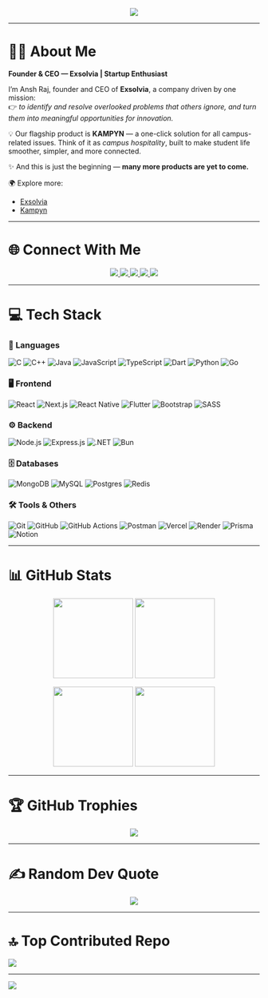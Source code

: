 <!-- Typing Animation Header -->
<p align="center">
  <img src="https://readme-typing-svg.demolab.com?font=Fira+Code&weight=500&pause=1000&color=F76E6E&center=true&vCenter=true&width=500&lines=Hey+there+%F0%9F%91%8B+I'm+Ansh+Raj!;Founder+%7C+CEO+at+Exsolvia;AI%2FML+%7C+Startup+Enthusiast;Always+Curious+%7C+Always+Building" />
</p>

---

# 👨‍💻 About Me
**Founder & CEO — Exsolvia | Startup Enthusiast**

I’m Ansh Raj, founder and CEO of **Exsolvia**, a company driven by one mission:  
👉 *to identify and resolve overlooked problems that others ignore, and turn them into meaningful opportunities for innovation.*  

💡 Our flagship product is **KAMPYN** — a one-click solution for all campus-related issues. Think of it as *campus hospitality*, built to make student life smoother, simpler, and more connected.  

✨ And this is just the beginning — **many more products are yet to come.**

🌍 Explore more:  
- [Exsolvia](https://exsolvia.com)  
- [Kampyn](https://kampyn.com)  

---

# 🌐 Connect With Me

<p align="center">
  <a href="https://linkedin.com/in/ansh-raj112">
    <img src="https://img.shields.io/badge/LinkedIn-%230077B5.svg?style=for-the-badge&logo=linkedin&logoColor=white"/>
  </a>
  <a href="https://medium.com/@anshraj112">
    <img src="https://img.shields.io/badge/Medium-12100E?style=for-the-badge&logo=medium&logoColor=white"/>
  </a>
  <a href="mailto:anshraj112@gmail.com">
    <img src="https://img.shields.io/badge/Email-D14836?style=for-the-badge&logo=gmail&logoColor=white"/>
  </a>
  <a href="https://exsolvia.com">
    <img src="https://img.shields.io/badge/Exsolvia-000000?style=for-the-badge&logo=vercel&logoColor=white"/>
  </a>
  <a href="https://kampyn.com">
    <img src="https://img.shields.io/badge/Kampyn-4ea199?style=for-the-badge&logo=firefox&logoColor=white"/>
  </a>
</p>

---

# 💻 Tech Stack

### 🚀 Languages
![C](https://img.shields.io/badge/C-%2300599C.svg?logo=c&logoColor=white)
![C++](https://img.shields.io/badge/C++-%2300599C.svg?logo=c%2B%2B&logoColor=white)
![Java](https://img.shields.io/badge/Java-%23ED8B00.svg?logo=openjdk&logoColor=white)
![JavaScript](https://img.shields.io/badge/JavaScript-%23323330.svg?logo=javascript&logoColor=%23F7DF1E)
![TypeScript](https://img.shields.io/badge/TypeScript-%23007ACC.svg?logo=typescript&logoColor=white)
![Dart](https://img.shields.io/badge/Dart-%230175C2.svg?logo=dart&logoColor=white)
![Python](https://img.shields.io/badge/Python-3670A0?logo=python&logoColor=ffdd54)
![Go](https://img.shields.io/badge/Go-%2300ADD8.svg?logo=go&logoColor=white)

### 🖥️ Frontend
![React](https://img.shields.io/badge/React-%2320232a.svg?logo=react&logoColor=%2361DAFB)
![Next.js](https://img.shields.io/badge/Next-black?logo=next.js&logoColor=white)
![React Native](https://img.shields.io/badge/React_Native-%2320232a.svg?logo=react&logoColor=%2361DAFB)
![Flutter](https://img.shields.io/badge/Flutter-%2302569B.svg?logo=flutter&logoColor=white)
![Bootstrap](https://img.shields.io/badge/Bootstrap-%238511FA.svg?logo=bootstrap&logoColor=white)
![SASS](https://img.shields.io/badge/Sass-hotpink.svg?logo=SASS&logoColor=white)

### ⚙️ Backend
![Node.js](https://img.shields.io/badge/Node.js-6DA55F?logo=node.js&logoColor=white)
![Express.js](https://img.shields.io/badge/Express.js-%23404d59.svg?logo=express&logoColor=%2361DAFB)
![.NET](https://img.shields.io/badge/.NET-5C2D91?logo=.net&logoColor=white)
![Bun](https://img.shields.io/badge/Bun-%23000000.svg?logo=bun&logoColor=white)

### 🗄️ Databases
![MongoDB](https://img.shields.io/badge/MongoDB-%234ea94b.svg?logo=mongodb&logoColor=white)
![MySQL](https://img.shields.io/badge/MySQL-4479A1.svg?logo=mysql&logoColor=white)
![Postgres](https://img.shields.io/badge/Postgres-%23316192.svg?logo=postgresql&logoColor=white)
![Redis](https://img.shields.io/badge/Redis-%23DD0031.svg?logo=redis&logoColor=white)

### 🛠️ Tools & Others
![Git](https://img.shields.io/badge/Git-%23F05033.svg?logo=git&logoColor=white)
![GitHub](https://img.shields.io/badge/GitHub-%23121011.svg?logo=github&logoColor=white)
![GitHub Actions](https://img.shields.io/badge/GitHub%20Actions-%232671E5.svg?logo=githubactions&logoColor=white)
![Postman](https://img.shields.io/badge/Postman-FF6C37?logo=postman&logoColor=white)
![Vercel](https://img.shields.io/badge/Vercel-%23000000.svg?logo=vercel&logoColor=white)
![Render](https://img.shields.io/badge/Render-%46E3B7.svg?logo=render&logoColor=white)
![Prisma](https://img.shields.io/badge/Prisma-3982CE?logo=Prisma&logoColor=white)
![Notion](https://img.shields.io/badge/Notion-%23000000.svg?logo=notion&logoColor=white)

---

# 📊 GitHub Stats
<p align="center">
  <img src="https://github-readme-stats.vercel.app/api?username=AnshRaj112&theme=dark&hide_border=false&include_all_commits=true&count_private=true" height="160px"/>
  <img src="https://nirzak-streak-stats.vercel.app/?user=AnshRaj112&theme=dark&hide_border=false" height="160px"/>
</p>

<p align="center">
  <img src="https://github-readme-stats.vercel.app/api/top-langs/?username=AnshRaj112&theme=dark&hide_border=false&layout=compact" height="160px"/>
  <img src="https://github-profile-summary-cards.vercel.app/api/cards/profile-details?username=AnshRaj112&theme=dark&hide_border=false" height="160px"/>
</p>

---

# 🏆 GitHub Trophies
<p align="center">
  <img src="https://github-profile-trophy.vercel.app/?username=AnshRaj112&theme=radical&no-frame=false&no-bg=false&margin-w=4"/>
</p>

---

# ✍️ Random Dev Quote
<p align="center">
  <img src="https://quotes-github-readme.vercel.app/api?type=horizontal&theme=dark"/>
</p>

---

# 🔝 Top Contributed Repo
![](https://github-contributor-stats.vercel.app/api?username=AnshRaj112&limit=5&theme=dark&combine_all_yearly_contributions=true)

---

[![](https://visitcount.itsvg.in/api?id=AnshRaj112&icon=0&color=0)](https://visitcount.itsvg.in)
